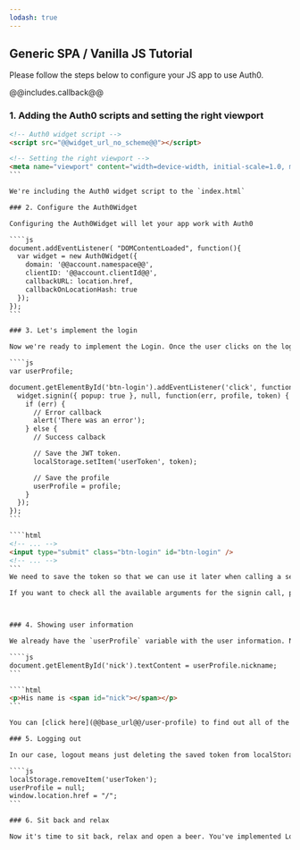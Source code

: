 ```yaml
---
lodash: true
---
```


## Generic SPA / Vanilla JS Tutorial

Please follow the steps below to configure your JS app to use Auth0.

@@includes.callback@@

### 1. Adding the Auth0 scripts and setting the right viewport

````html
<!-- Auth0 widget script -->
<script src="@@widget_url_no_scheme@@"></script>

<!-- Setting the right viewport -->
<meta name="viewport" content="width=device-width, initial-scale=1.0, maximum-scale=1.0, user-scalable=no" />
```

We're including the Auth0 widget script to the `index.html`

### 2. Configure the Auth0Widget

Configuring the Auth0Widget will let your app work with Auth0

````js
document.addEventListener( "DOMContentLoaded", function(){
  var widget = new Auth0Widget({
    domain: '@@account.namespace@@',
    clientID: '@@account.clientId@@',
    callbackURL: location.href,
    callbackOnLocationHash: true
  });
});
```

### 3. Let's implement the login

Now we're ready to implement the Login. Once the user clicks on the login button, we'll call the `signin` method of Auth0's `widget` we've just created.

````js
var userProfile;

document.getElementById('btn-login').addEventListener('click', function() {
  widget.signin({ popup: true }, null, function(err, profile, token) {
    if (err) {
      // Error callback
      alert('There was an error');
    } else {
      // Success calback

      // Save the JWT token.
      localStorage.setItem('userToken', token);

      // Save the profile
      userProfile = profile;
    }
  });
});
```

````html
<!-- ... -->
<input type="submit" class="btn-login" id="btn-login" />
<!-- ... -->
```
We need to save the token so that we can use it later when calling a server or an API. In this case, we're saving that token in LocalStorage.

If you want to check all the available arguments for the signin call, please [check here](@@base_url@@/login-widget2)



### 4. Showing user information

We already have the `userProfile` variable with the user information. Now, we can set that information to a span:

````js
document.getElementById('nick').textContent = userProfile.nickname;
```

````html
<p>His name is <span id="nick"></span></p>
```

You can [click here](@@base_url@@/user-profile) to find out all of the available properties from the user's profile. Please note that some of this depend on the social provider being used.

### 5. Logging out

In our case, logout means just deleting the saved token from localStorage and redirecting the user to the home page.

````js
localStorage.removeItem('userToken');
userProfile = null;
window.location.href = "/";
```

### 6. Sit back and relax

Now it's time to sit back, relax and open a beer. You've implemented Login and Signup with Auth0 and VanillaJS.

